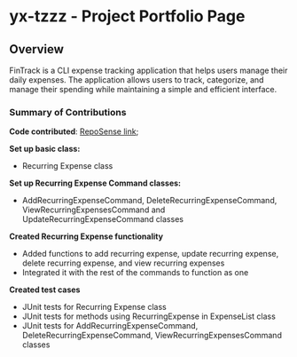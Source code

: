 # yx-tzzz - Project Portfolio Page

## Overview
FinTrack is a CLI expense tracking application that helps users manage their daily expenses. The application allows users to track, categorize, and manage their spending while maintaining a simple and efficient interface.

### Summary of Contributions
**Code contributed**: [RepoSense link](https://nus-cs2113-ay2425s2.github.io/tp-dashboard/?search=yx-tzzz&sort=groupTitle%20dsc&sortWithin=title&since=2025-02-21&timeframe=commit&mergegroup=&groupSelect=groupByRepos&breakdown=false);



**Set up basic class:**

* Recurring Expense class

**Set up Recurring Expense Command classes:**

* AddRecurringExpenseCommand, DeleteRecurringExpenseCommand, ViewRecurringExpensesCommand and UpdateRecurringExpenseCommand classes


**Created Recurring Expense functionality**

* Added functions to add recurring expense, update recurring expense, delete recurring expense, and view recurring expenses
* Integrated it with the rest of the commands to function as one

**Created test cases**

* JUnit tests for Recurring Expense class
* JUnit tests for methods using RecurringExpense in ExpenseList class
* JUnit tests for AddRecurringExpenseCommand, DeleteRecurringExpenseCommand, ViewRecurringExpensesCommand classes


